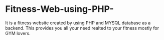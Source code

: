 # Fitness-Web-using-PHP-
It is a fitness website created by using PHP and  MYSQL database as a backend. This provides you all your need realted to your fitness mostly for GYM lovers.
